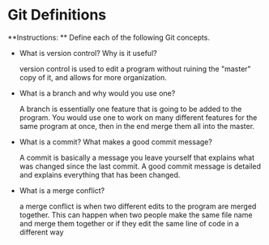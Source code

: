 # Git Definitions

**Instructions: ** Define each of the following Git concepts.

* What is version control?  Why is it useful?

    version control is used to edit a program without ruining the "master" copy of it, and allows for more organization.

* What is a branch and why would you use one?

    A branch is essentially one feature that is going to be added to the program. You would use one to work on many different features for the same program at once, then in the end merge them all into the master.

* What is a commit? What makes a good commit message?
   
  A commit is basically a message you leave yourself that explains what was changed since the last commit. A good commit message is detailed and explains everything that has been changed.

* What is a merge conflict?

    a merge conflict is when two different edits to the program are merged together. This can happen when two people make the same file name and merge them together or if they edit the same line of code in a different way